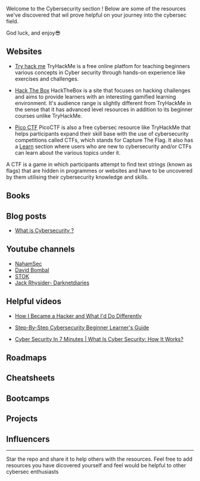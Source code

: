 Welcome to the Cybersecurity section !
Below are some of the resources we've discovered that wil prove helpful on your journey into the cybersec field.

God luck, and enjoy😎

## Websites
- [Try hack me](https://tryhackme.com/)
  TryHackMe is a free online platfom for teaching beginners various concepts in Cyber security through hands-on experience like exercises and challenges.
  
- [Hack The Box](https://www.hackthebox.com/about-us)
  HackTheBox is a site that focuses on hacking challenges and aims to provide learners with an interesting gamified learning environment. It's audience range is slightly different from TryHackMe in the sense that it has advanced level resources in addition to its beginner courses unlike TryHackMe.

- [Pico CTF](https://www.picoctf.org/)
  PicoCTF is also a free cybersec resource like TryHackMe that helps participants expand their skill base with the use of cybersecurity competitions called CTFs, which stands for Capture The Flag. It also has a [Learn](https://picoctf.org/resources.html) section where users who are new to cybersecurity and/or CTFs can learn about the various topics under it.

A CTF is a game in which participants attempt to find text strings (known as flags) that are hidden in programmes or websites and have to be uncovered by them utilising their cybersecurity knowledge and skills.

## Books


## Blog posts
- [What is Cybersecurity ?](https://iqmacodes.hashnode.dev/an-introduction-to-cybersecurity)

## Youtube channels
- [NahamSec](https://www.youtube.com/@NahamSec)
- [David Bombal](https://www.youtube.com/@davidbombal)
- [STOK](https://www.youtube.com/@STOKfredrik)
- [Jack Rhysider- Darknetdiaries](https://www.youtube.com/@JackRhysider)
  


## Helpful videos
- [How I Became a Hacker and What I'd Do Differently](https://www.youtube.com/watch?v=hWl-V-mNX3Q&t=518s)

- [Step-By-Step Cybersecurity Beginner Learner's Guide](https://www.youtube.com/watch?v=jecEzjahRTQ&t=105s)

- [Cyber Security In 7 Minutes | What Is Cyber Security: How It Works?](https://www.youtube.com/watch?v=inWWhr5tnEA&t=319s)



## Roadmaps


## Cheatsheets


## Bootcamps


## Projects


## Influencers



-----

Star the repo and share it to help others with the resources. Feel free to add resources you have dicovered yourself and feel would be helpful to other cybersec enthusiasts
